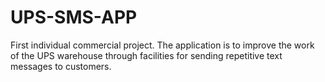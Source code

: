 # UPS-SMS-APP
First individual commercial project. The application is to improve the work of the UPS warehouse through facilities for sending repetitive text messages to customers.
